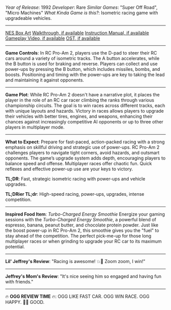 *Year of Release*: 1992
*Developer*: Rare
*Similar Games*: "Super Off Road", "Micro Machines"
*What Kinda Game is this?*: Isometric racing game with upgradeable vehicles.

---
[NES Box Art](https://www.google.com/search?tbm=isch&q=NES+Box+Art+RC+Pro-Am+2) 
[Walkthrough, if available](https://www.google.com/search?q=Walkthrough+NES+RC+Pro-Am+2)
[Instruction Manual, if available](https://www.google.com/search?q=NES+Instruction+Manual+RC+Pro-Am+2)
[Gameplay Video, if available](https://www.youtube.com/results?search_query=gameplay+NES+RC+Pro-Am+2) 
[OST, if available](https://www.youtube.com/results?search_query=gameplay+NES+RC+Pro-Am+2+OST)

- - -
**Game Controls**:
In RC Pro-Am 2, players use the D-pad to steer their RC cars around a variety of isometric tracks. The A button accelerates, while the B button is used for braking and reverse. Players can collect and use power-ups by pressing the B button, which includes missiles, bombs, and boosts. Positioning and timing with the power-ups are key to taking the lead and maintaining it against opponents.

- - -
**Game Plot**: 
While RC Pro-Am 2 doesn't have a narrative plot, it places the player in the role of an RC car racer climbing the ranks through various championship circuits. The goal is to win races across different tracks, each with unique layouts and hazards. Victory in races allows players to upgrade their vehicles with better tires, engines, and weapons, enhancing their chances against increasingly competitive AI opponents or up to three other players in multiplayer mode.

- - -
**What to Expect**: 
Prepare for fast-paced, action-packed racing with a strong emphasis on skillful driving and strategic use of power-ups. RC Pro-Am 2 challenges players to navigate tight corners, avoid hazards, and outsmart opponents. The game’s upgrade system adds depth, encouraging players to balance speed and offense. Multiplayer races offer chaotic fun. Quick reflexes and effective power-up use are your keys to victory.

**TL;DR**:
Fast, strategic isometric racing with power-ups and vehicle upgrades.

**TL;DRier TL;dr**: 
High-speed racing, power-ups, upgrades, intense competition.

---
**Inspired Food Item**: *Turbo-Charged Energy Smoothie*
Energize your gaming sessions with the *Turbo-Charged Energy Smoothie*, a powerful blend of espresso, banana, peanut butter, and chocolate protein powder. Just like the boost power-up in RC Pro-Am 2, this smoothie gives you the "fuel" to stay ahead of the competition. The perfect pick-me-up for those long multiplayer races or when grinding to upgrade your RC car to its maximum potential.

---
**Lil' Jeffrey's Review**: "Racing is awesome! 💥🚗 Zoom zoom, I win!"

---
**Jeffrey's Mom's Review**: "It's nice seeing him so engaged and having fun with friends."

---
🔥 **OGG REVIEW TIME** 🔥: OGG LIKE FAST CAR. OGG WIN RACE. OGG HAPPY. 🚗💨 GOOD.